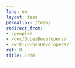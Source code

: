 ```yaml
---
lang: en
layout: team
permalink: /team/
redirect_from:
- /people/
- /doc/QubesDevelopers/
- /wiki/QubesDevelopers/
ref: 8
title: Team
---
```

